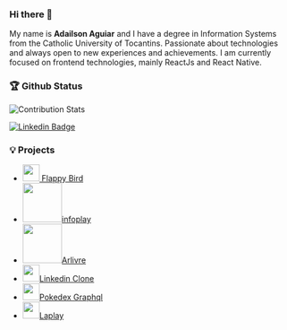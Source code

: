 ### Hi there 👋

My name is **Adailson Aguiar** and I have a degree in Information Systems from the Catholic University of Tocantins. Passionate about technologies and always open to new experiences and achievements. I am currently focused on frontend technologies, mainly ReactJs and React Native.

### 🏆 Github Status
![Contribution Stats](https://github-contribution-stats.vercel.app/api/?username=adailsonaguiar)

[![Linkedin Badge](https://img.shields.io/badge/-LinkedIn-blue?style=flat-square&logo=Linkedin&logoColor=white&link=https://www.linkedin.com/in/adailsonaguiar)](https://www.linkedin.com/in/adailsonaguiar)

### :bulb: Projects

- <div style={{display: flex, align-items: center}}><a href="https://adailsonaguiar.github.io/flappy-bird/" target="_blank"><img src="https://gbatemp.net/attachments/icon-png.73831" alt="" width="30" /> Flappy Bird</a> </div>
- <a href="https://thirsty-lalande-7cf3a3.netlify.app/" target="_blank"><img src="https://thirsty-lalande-7cf3a3.netlify.app/static/media/logo.978d4a4a.svg" alt="" width="70" />infoplay</a>
- <a href="https://ar-livre.vercel.app/" target="_blank"><img src="https://ar-livre.vercel.app/static/media/logo.1c9dc3c2.png" alt="" width="70" />Arlivre</a>
- <a href="https://unruffled-newton-1830f3.netlify.app/" target="_blank"><img src="https://upload.wikimedia.org/wikipedia/commons/e/e9/Linkedin_icon.svg" alt="" width="30" />Linkedin Clone</a>
- <a href="https://pokedex-with-graphql.vercel.app/" target="_blank"><img src="https://pokedex-with-graphql.vercel.app/static/media/pokebola.2f044472.svg" alt="" width="30" />Pokedex Graphql</a>
- <a href="https://laplay-web.herokuapp.com/#/" target="_blank"><img src="https://laplay-web.herokuapp.com/static/media/icon.968d95d4.svg" alt="" width="30" />Laplay</a>


<!--
**adailsonaguiar/adailsonaguiar** is a ✨ _special_ ✨ repository because its `README.md` (this file) appears on your GitHub profile.

Here are some ideas to get you started:

- 🔭 I’m currently working on ...
- 🌱 I’m currently learning ...
- 👯 I’m looking to collaborate on ...
- 🤔 I’m looking for help with ...
- 💬 Ask me about ...
- 📫 How to reach me: ...
- 😄 Pronouns: ...
- ⚡ Fun fact: ...
-->
